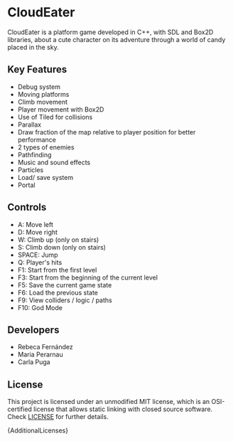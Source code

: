 # CloudEater

CloudEater is a platform game developed in C++, with SDL and Box2D libraries, about a cute character on its adventure through a world of candy placed in the sky. 

## Key Features

 - Debug system 
 - Moving platforms
 - Climb movement
 - Player movement with Box2D
 - Use of Tiled for collisions
 - Parallax 
 - Draw fraction of the map relative to player position for better performance
 - 2 types of enemies
 - Pathfinding
 - Music and sound effects
 - Particles
 - Load/ save system
 - Portal
 
## Controls

 - A: Move left
 - D: Move right
 - W: Climb up (only on stairs)
 - S: Climb down (only on stairs)
 - SPACE: Jump
 - Q: Player's hits
 - F1: Start from the first level
 - F3: Start from the beginning of the current level
 - F5: Save the current game state
 - F6: Load the previous state 
 - F9: View colliders / logic / paths
 - F10:  God Mode


## Developers

 - Rebeca Fernández 
 - Maria Perarnau 
 - Carla Puga 

## License

This project is licensed under an unmodified MIT license, which is an OSI-certified license that allows static linking with closed source software. Check [LICENSE](LICENSE) for further details.

{AdditionalLicenses}
